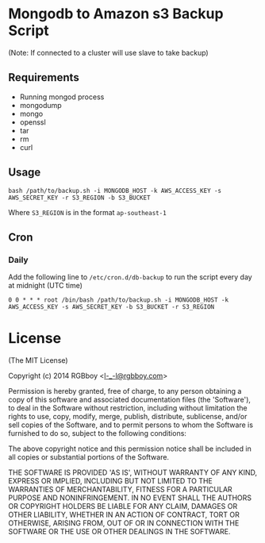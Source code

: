 # Mongodb to Amazon s3 Backup Script

(Note: If connected to a cluster will use slave to take backup)

## Requirements

* Running mongod process
* mongodump
* mongo
* openssl
* tar
* rm
* curl

## Usage

```
bash /path/to/backup.sh -i MONGODB_HOST -k AWS_ACCESS_KEY -s AWS_SECRET_KEY -r S3_REGION -b S3_BUCKET
```

Where `S3_REGION` is in the format `ap-southeast-1`

## Cron

### Daily

Add the following line to `/etc/cron.d/db-backup` to run the script every day at midnight (UTC time)

```
0 0 * * * root /bin/bash /path/to/backup.sh -i MONGODB_HOST -k AWS_ACCESS_KEY -s AWS_SECRET_KEY -b S3_BUCKET -r S3_REGION
```

# License

(The MIT License)

Copyright (c) 2014 RGBboy &lt;l-_-l@rgbboy.com&gt;

Permission is hereby granted, free of charge, to any person obtaining
a copy of this software and associated documentation files (the
'Software'), to deal in the Software without restriction, including
without limitation the rights to use, copy, modify, merge, publish,
distribute, sublicense, and/or sell copies of the Software, and to
permit persons to whom the Software is furnished to do so, subject to
the following conditions:

The above copyright notice and this permission notice shall be
included in all copies or substantial portions of the Software.

THE SOFTWARE IS PROVIDED 'AS IS', WITHOUT WARRANTY OF ANY KIND,
EXPRESS OR IMPLIED, INCLUDING BUT NOT LIMITED TO THE WARRANTIES OF
MERCHANTABILITY, FITNESS FOR A PARTICULAR PURPOSE AND NONINFRINGEMENT.
IN NO EVENT SHALL THE AUTHORS OR COPYRIGHT HOLDERS BE LIABLE FOR ANY
CLAIM, DAMAGES OR OTHER LIABILITY, WHETHER IN AN ACTION OF CONTRACT,
TORT OR OTHERWISE, ARISING FROM, OUT OF OR IN CONNECTION WITH THE
SOFTWARE OR THE USE OR OTHER DEALINGS IN THE SOFTWARE.

